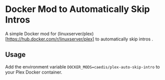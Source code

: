 # Docker Mod to Automatically Skip Intros

A simple Docker mod for (linuxserver/plex)[https://hub.docker.com/r/linuxserver/plex] to automatically skip intros .

## Usage

Add the environment variable `DOCKER_MODS=caedis/plex-auto-skip-intro` to your Plex Docker container.
